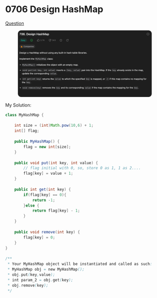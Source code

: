 # 0706 Design HashMap

[Question](https://leetcode.com/problems/design-hashmap/description/?envType=study-plan\&id=data-structure-ii)

<figure><img src="../.gitbook/assets/image.png" alt=""><figcaption></figcaption></figure>



My Solution:

```java
class MyHashMap {

    int size = (int)Math.pow(10,6) + 1;
    int[] flag;

    public MyHashMap() {
        flag = new int[size];
    }
    
    public void put(int key, int value) {
        // flag initial with 0, so, store 0 as 1, 1 as 2....
        flag[key] = value + 1;
    }
    
    public int get(int key) {
        if(flag[key] == 0){
            return -1;
        }else {
            return flag[key] - 1;
        }
    }
    
    public void remove(int key) {
        flag[key] = 0;
    }
}

/**
 * Your MyHashMap object will be instantiated and called as such:
 * MyHashMap obj = new MyHashMap();
 * obj.put(key,value);
 * int param_2 = obj.get(key);
 * obj.remove(key);
 */
```
